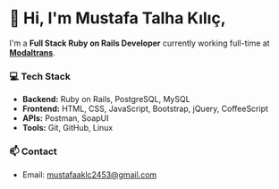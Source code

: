 # 👋 Hi, I'm Mustafa Talha Kılıç,

I'm a **Full Stack Ruby on Rails Developer** currently working full-time at [**Modaltrans**](https://modaltrans.com/).

### 💻 Tech Stack
- **Backend:** Ruby on Rails, PostgreSQL, MySQL  
- **Frontend:** HTML, CSS, JavaScript, Bootstrap, jQuery, CoffeeScript  
- **APIs:** Postman, SoapUI  
- **Tools:** Git, GitHub, Linux

### 📫 Contact
- Email: mustafaaklc2453@gmail.com
